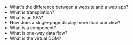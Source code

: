 * What's the difference between a website and a web app?
* What is transpilation?
* What is an SPA?
* How does a single-page display more than one view?
* What is a component?
* What is one-way data flow?
* What is the virtual DOM?
